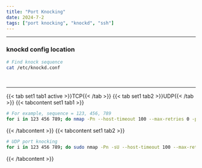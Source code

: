 ```yaml
---
title: "Port Knocking"
date: 2024-7-2
tags: ["port knocking", "knockd", "ssh"]
---
```


---
### knockd config location

<div>

```bash
# Find knock sequence
cat /etc/knockd.conf
```

</div>

<br>

---

{{< tab set1 tab1 active >}}TCP{{< /tab >}}
{{< tab set1 tab2 >}}UDP{{< /tab >}}
{{< tabcontent set1 tab1 >}}

<div>

```bash
# For example, sequence = 123, 456, 789
for i in 123 456 789; do nmap -Pn --host-timeout 100 --max-retries 0 -p $i 10.10.11.10 >/dev/null; done; ssh -i id_rsa <USER>@10.10.11.10
```

</div>

{{< /tabcontent >}}
{{< tabcontent set1 tab2 >}}

<div>

```bash
# UDP port knocking
for i in 123 456 789; do sudo nmap -Pn -sU --host-timeout 100 --max-retries 0 -p $i 10.10.11.10 >/dev/null; done; ssh -i id_rsa <USER>@10.10.11.10
```

</div>

{{< /tabcontent >}}

<br>